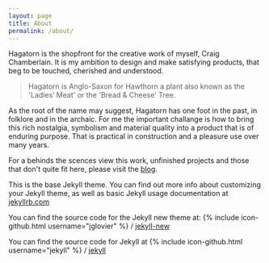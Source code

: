 ```yaml
---
layout: page
title: About
permalink: /about/
---
```


Hagatorn is the shopfront for the creative work of myself, Craig Chamberlain.  It is my ambition to design and make satisfying products, that beg to be touched, cherished and understood.

> Hagatorn is Anglo-Saxon for Hawthorn a plant also known as the 'Ladies’ Meat' or the 'Bread & Cheese' Tree.

As the root of the name may suggest, Hagatorn has one foot in the past, in folklore and in the archaic.  For me the important challange is how to bring this rich nostalgia, symbolism and material quality into a product that is of enduring purpose.  That is practical in construction and a pleasure use over many years.

For a behinds the scences view this work, unfinished projects and those that don't quite fit here, please visit the [blog](https://blog.hagatorn.com/).






This is the base Jekyll theme. You can find out more info about customizing your Jekyll theme, as well as basic Jekyll usage documentation at [jekyllrb.com](http://jekyllrb.com/)

You can find the source code for the Jekyll new theme at:
{% include icon-github.html username="jglovier" %} /
[jekyll-new](https://github.com/jglovier/jekyll-new)

You can find the source code for Jekyll at
{% include icon-github.html username="jekyll" %} /
[jekyll](https://github.com/jekyll/jekyll)
